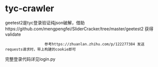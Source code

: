 # tyc-crawler
geetest2是tyc登录验证纯json破解，借助https://github.com/mengpengfei/SliderCracker/tree/master/geetest2 获得validate 
                      
                      
                      
                      参考https://zhuanlan.zhihu.com/p/122277384 发送requests请求时，带上构建的cookie即可



完整登录代码详见login.py
